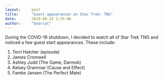```yaml
---
layout:     post
title:      "Guest appearances on Star Trek: TNG"
date:       2019-08-24 2:35:00
author:     "bearcat"
---
```


During the COVID-19 shutdown, I decided to watch all of Star Trek TNG and noticed a few guest start appearances. These include:

1. Terri Hatcher (episode)
2. James Cromwell
3. Ashley Judd (The Game, Darmok)
4. Kelsey Grammar (Cause and Effect)
5. Famke Jansen (The Perfect Mate)